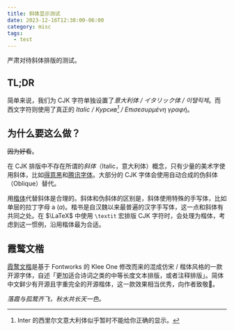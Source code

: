 ```yaml
---
title: 斜体显示测试
date: 2023-12-16T12:38:00-06:00
category: misc
tags:
  - test
---
```


严肃对待斜体排版的测试。

<!-- more -->

## TL;DR

简单来说，我们为 CJK 字符单独设置了*意大利体 / イタリック体 / 이탤릭체*。而西文字符则使用了真正的 *Italic / Курсив[^1] / Επισεσυρμένη γραφή*。

[^1]: Inter 的西里尔文意大利体似乎暂时不能给你正确的显示。

## 为什么要这么做？

~~因为好看~~。

在 CJK 排版中不存在所谓的*斜体*（Italic，意大利体）概念，只有少量的美术字使用斜体，比如[得意黑](https://atelier-anchor.com/typefaces/smiley-sans)和[腾讯字体](https://www.monotype.com/cn/%E8%B5%84%E6%BA%90/%E6%A1%88%E4%BE%8B%E7%A0%94%E7%A9%B6/%E8%85%BE%E8%AE%AF%EF%BC%9A%E4%BB%A5%E5%85%A8%E6%96%B0%E7%9A%84%E5%93%81%E7%89%8C%E5%AD%97%E4%BD%93%E5%92%8C%E5%BD%A2%E8%B1%A1%E6%8B%93%E5%B1%95%E5%85%A8%E7%90%83%E5%BD%B1%E5%93%8D%E5%8A%9B%E3%80%82)。大部分的 CJK 字体会使用自动合成的伪斜体（Oblique）替代。

用[楷体](https://zh.wikipedia.org/wiki/楷书)代替斜体是合理的。斜体和伪斜体的区别是，斜体使用特殊的手写体，比如单层的拉丁字母 a (*a*)。楷书是自汉魏以来最普遍的汉字手写体，这一点和斜体有共同之处。在 $\LaTeX$ 中使用 `\textit` 宏排版 CJK 字符时，会处理为楷体，考虑到这一惯例，沿用楷体最为合适。

## 霞鹜文楷

[霞鹜文楷](https://github.com/lxgw/LxgwWenKai)是基于 Fontworks 的 Klee One 修改而来的混成仿宋 / 楷体风格的一款开源字体，自述「更加适合诗词之类的中等长度文本排版，或者注释排版」。简体中文鲜少有开源且字重完全的开源楷体，这一款效果相当优秀，向作者致敬🫡。

*落霞与孤鹜齐飞，秋水共长天一色。*

